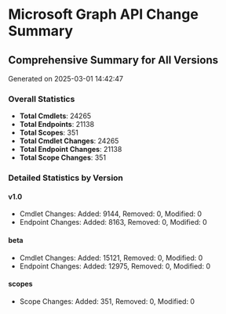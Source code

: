 # Microsoft Graph API Change Summary

## Comprehensive Summary for All Versions
Generated on 2025-03-01 14:42:47

### Overall Statistics
- **Total Cmdlets**: 24265
- **Total Endpoints**: 21138
- **Total Scopes**: 351
- **Total Cmdlet Changes**: 24265
- **Total Endpoint Changes**: 21138
- **Total Scope Changes**: 351

### Detailed Statistics by Version

#### v1.0
- Cmdlet Changes: Added: 9144, Removed: 0, Modified: 0
- Endpoint Changes: Added: 8163, Removed: 0, Modified: 0

#### beta
- Cmdlet Changes: Added: 15121, Removed: 0, Modified: 0
- Endpoint Changes: Added: 12975, Removed: 0, Modified: 0

#### scopes
- Scope Changes: Added: 351, Removed: 0, Modified: 0

